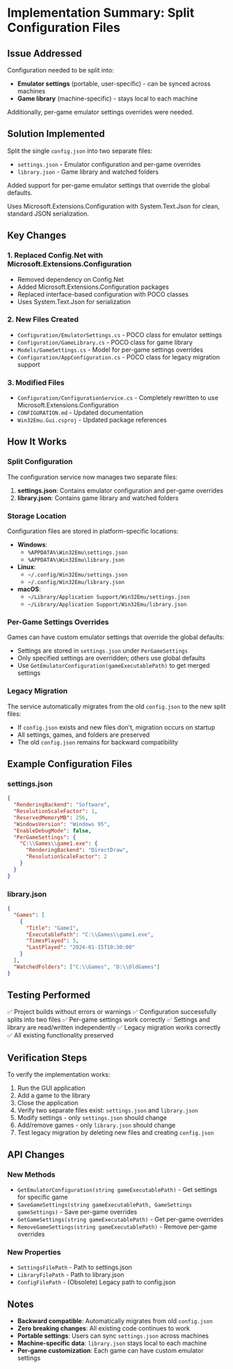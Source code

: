 # Implementation Summary: Split Configuration Files

## Issue Addressed
Configuration needed to be split into:
- **Emulator settings** (portable, user-specific) - can be synced across machines
- **Game library** (machine-specific) - stays local to each machine

Additionally, per-game emulator settings overrides were needed.

## Solution Implemented
Split the single `config.json` into two separate files:
- `settings.json` - Emulator configuration and per-game overrides
- `library.json` - Game library and watched folders

Added support for per-game emulator settings that override the global defaults.

Uses Microsoft.Extensions.Configuration with System.Text.Json for clean, standard JSON serialization.

## Key Changes

### 1. Replaced Config.Net with Microsoft.Extensions.Configuration
- Removed dependency on Config.Net
- Added Microsoft.Extensions.Configuration packages
- Replaced interface-based configuration with POCO classes
- Uses System.Text.Json for serialization

### 2. New Files Created
- `Configuration/EmulatorSettings.cs` - POCO class for emulator settings
- `Configuration/GameLibrary.cs` - POCO class for game library
- `Models/GameSettings.cs` - Model for per-game settings overrides
- `Configuration/AppConfiguration.cs` - POCO class for legacy migration support

### 3. Modified Files
- `Configuration/ConfigurationService.cs` - Completely rewritten to use Microsoft.Extensions.Configuration
- `CONFIGURATION.md` - Updated documentation
- `Win32Emu.Gui.csproj` - Updated package references

## How It Works

### Split Configuration
The configuration service now manages two separate files:
1. **settings.json**: Contains emulator configuration and per-game overrides
2. **library.json**: Contains game library and watched folders

### Storage Location
Configuration files are stored in platform-specific locations:
- **Windows**: 
  - `%APPDATA%\Win32Emu\settings.json`
  - `%APPDATA%\Win32Emu\library.json`
- **Linux**: 
  - `~/.config/Win32Emu/settings.json`
  - `~/.config/Win32Emu/library.json`
- **macOS**: 
  - `~/Library/Application Support/Win32Emu/settings.json`
  - `~/Library/Application Support/Win32Emu/library.json`

### Per-Game Settings Overrides
Games can have custom emulator settings that override the global defaults:
- Settings are stored in `settings.json` under `PerGameSettings`
- Only specified settings are overridden; others use global defaults
- Use `GetEmulatorConfiguration(gameExecutablePath)` to get merged settings

### Legacy Migration
The service automatically migrates from the old `config.json` to the new split files:
- If `config.json` exists and new files don't, migration occurs on startup
- All settings, games, and folders are preserved
- The old `config.json` remains for backward compatibility

## Example Configuration Files

### settings.json
```json
{
  "RenderingBackend": "Software",
  "ResolutionScaleFactor": 1,
  "ReservedMemoryMB": 256,
  "WindowsVersion": "Windows 95",
  "EnableDebugMode": false,
  "PerGameSettings": {
    "C:\\Games\\game1.exe": {
      "RenderingBackend": "DirectDraw",
      "ResolutionScaleFactor": 2
    }
  }
}
```

### library.json
```json
{
  "Games": [
    {
      "Title": "Game1",
      "ExecutablePath": "C:\\Games\\game1.exe",
      "TimesPlayed": 5,
      "LastPlayed": "2024-01-15T10:30:00"
    }
  ],
  "WatchedFolders": ["C:\\Games", "D:\\OldGames"]
}
```

## Testing Performed
✅ Project builds without errors or warnings
✅ Configuration successfully splits into two files
✅ Per-game settings work correctly
✅ Settings and library are read/written independently
✅ Legacy migration works correctly
✅ All existing functionality preserved

## Verification Steps
To verify the implementation works:
1. Run the GUI application
2. Add a game to the library
3. Close the application
4. Verify two separate files exist: `settings.json` and `library.json`
5. Modify settings - only `settings.json` should change
6. Add/remove games - only `library.json` should change
7. Test legacy migration by deleting new files and creating `config.json`

## API Changes

### New Methods
- `GetEmulatorConfiguration(string gameExecutablePath)` - Get settings for specific game
- `SaveGameSettings(string gameExecutablePath, GameSettings gameSettings)` - Save per-game overrides
- `GetGameSettings(string gameExecutablePath)` - Get per-game overrides
- `RemoveGameSettings(string gameExecutablePath)` - Remove per-game overrides

### New Properties
- `SettingsFilePath` - Path to settings.json
- `LibraryFilePath` - Path to library.json
- `ConfigFilePath` - (Obsolete) Legacy path to config.json

## Notes
- **Backward compatible**: Automatically migrates from old `config.json`
- **Zero breaking changes**: All existing code continues to work
- **Portable settings**: Users can sync `settings.json` across machines
- **Machine-specific data**: `library.json` stays local to each machine
- **Per-game customization**: Each game can have custom emulator settings
